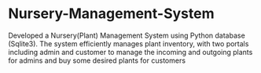 # Nursery-Management-System
Developed a Nursery(Plant) Management System using Python database (Sqlite3). The system efficiently manages plant inventory, with two  portals including admin and customer to manage the incoming and outgoing plants for admins and buy some desired plants for customers
